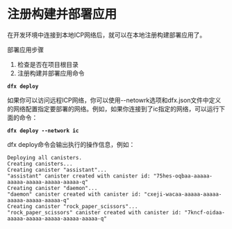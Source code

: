 # 注册构建并部署应用



在开发环境中连接到本地ICP网络后，就可以在本地注册构建部署应用了。

部署应用步骤

1. 检查是否在项目根目录
2. 注册构建并部署应用命令

**`dfx deploy`**

如果你可以访问远程ICP网络，你可以使用--netowrk选项和dfx.json文件中定义的网络配置指定要部署的网络。例如，如果你连接到了ic指定的网络，可以运行下面的命令：

**`dfx deploy --network ic`**

dfx deploy命令会输出执行的操作信息，例如：

```text
Deploying all canisters.
Creating canisters...
Creating canister "assistant"...
"assistant" canister created with canister id: "75hes-oqbaa-aaaaa-aaaaa-aaaaa-aaaaa-aaaaa-q"
Creating canister "daemon"...
"daemon" canister created with canister id: "cxeji-wacaa-aaaaa-aaaaa-aaaaa-aaaaa-aaaaa-q"
Creating canister "rock_paper_scissors"...
"rock_paper_scissors" canister created with canister id: "7kncf-oidaa-aaaaa-aaaaa-aaaaa-aaaaa-aaaaa-q"
```

